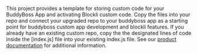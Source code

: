 This project provides a template for storing custom code for your BuddyBoss App and activating Blockli custom code. Copy the files into your repo and connect your upgraded repo to your buddyboss app as a starting point for buddyboss custom app development and blockli features. If you already have an existing custom repo, copy the the designated lines of code inside the [index.js] file into your existing index.js file. See our [product documentation](https://www.blockli.dev/documentation) for additional information.
